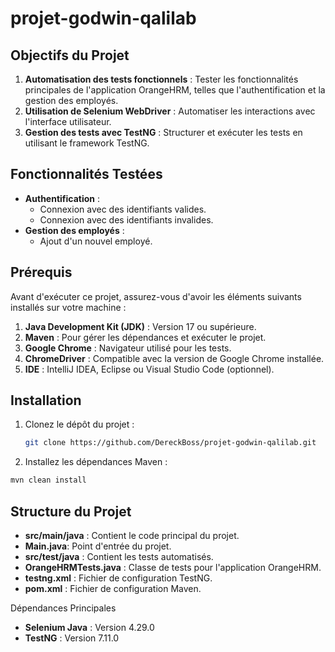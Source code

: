 # projet-godwin-qalilab

## Objectifs du Projet

1. **Automatisation des tests fonctionnels** : Tester les fonctionnalités principales de l'application OrangeHRM, telles que l'authentification et la gestion des employés.
2. **Utilisation de Selenium WebDriver** : Automatiser les interactions avec l'interface utilisateur.
3. **Gestion des tests avec TestNG** : Structurer et exécuter les tests en utilisant le framework TestNG.

## Fonctionnalités Testées

- **Authentification** :
  - Connexion avec des identifiants valides.
  - Connexion avec des identifiants invalides.
- **Gestion des employés** :
  - Ajout d'un nouvel employé.
 
## Prérequis

Avant d'exécuter ce projet, assurez-vous d'avoir les éléments suivants installés sur votre machine :

1. **Java Development Kit (JDK)** : Version 17 ou supérieure.
2. **Maven** : Pour gérer les dépendances et exécuter le projet.
3. **Google Chrome** : Navigateur utilisé pour les tests.
4. **ChromeDriver** : Compatible avec la version de Google Chrome installée.
5. **IDE** : IntelliJ IDEA, Eclipse ou Visual Studio Code (optionnel).

## Installation

1. Clonez le dépôt du projet :
   ```bash
   git clone https://github.com/DereckBoss/projet-godwin-qalilab.git
   ```
2. Installez les dépendances Maven :
```bash
mvn clean install
```   
## Structure du Projet
- **src/main/java** : Contient le code principal du projet.
- **Main.java**: Point d'entrée du projet.
- **src/test/java** : Contient les tests automatisés.
- **OrangeHRMTests.java** : Classe de tests pour l'application OrangeHRM.
- **testng.xml** : Fichier de configuration TestNG.
- **pom.xml** : Fichier de configuration Maven. 

Dépendances Principales
- **Selenium Java** : Version 4.29.0
- **TestNG** : Version 7.11.0
 
